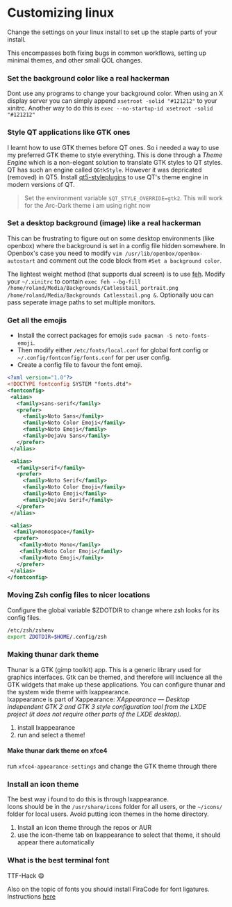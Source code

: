 # Customizing linux

Change the settings on your linux install to set up the staple parts of your install.

This encompasses both fixing bugs in common workflows, setting up minimal themes, and other small QOL changes.

### Set the background color like a real hackerman

Dont use any programs to change your background color. When using an X display server you can simply append ```xsetroot -solid "#121212"``` to your xinitrc.
Another way to do this is ```exec --no-startup-id xsetroot -solid "#121212"```

### Style QT applications like GTK ones

I learnt how to use GTK themes before QT ones. So i needed a way to use my preferred GTK theme to style everything. This is done through a *Theme Engine* which is a non-elegant solution to translate GTK styles to QT styles. QT has such an engine called `QGtkStyle`. However it was depricated (removed) in QT5. Install [qt5-styleplugins](https://www.archlinux.org/packages/community/x86_64/qt5-styleplugins/) to use QT's theme engine in modern versions of QT.

> Set the environment variable `$QT_STYLE_OVERRIDE=gtk2`. This will work for the Arc-Dark theme i am using right now

### Set a desktop background (image) like a real hackerman

This can be frustrating to figure out on some desktop environments (like openbox) where the background is set in a config file hidden somewhere.
In Openbox's case you need to modify ```vim /usr/lib/openbox/openbox-autostart``` and comment out the code block from ```#Set a background color```.

The lightest weight method (that supports dual screen) is to use [feh](https://www.archlinux.org/packages/extra/x86_64/feh/).
Modify your ```~/.xinitrc``` to contain ```exec feh --bg-fill /home/roland/Media/Backgrounds/Catlesstail_portrait.png /home/roland/Media/Backgrounds Catlesstail.png &```. Optionally uou can pass seperate image paths to set multiple monitors.

### Get all the emojis

* Install the correct packages for emojis ```sudo pacman -S noto-fonts-emoji```.
* Then modify either ```/etc/fonts/local.conf``` for global font config or ```~/.config/fontconfig/fonts.conf``` for per user config.
* Create a config file to favour the font emoji.

```xml
<?xml version="1.0"?>
<!DOCTYPE fontconfig SYSTEM "fonts.dtd">
<fontconfig>
 <alias>
   <family>sans-serif</family>
   <prefer>
     <family>Noto Sans</family>
     <family>Noto Color Emoji</family>
     <family>Noto Emoji</family>
     <family>DejaVu Sans</family>
   </prefer>
 </alias>

 <alias>
   <family>serif</family>
   <prefer>
     <family>Noto Serif</family>
     <family>Noto Color Emoji</family>
     <family>Noto Emoji</family>
     <family>DejaVu Serif</family>
   </prefer>
 </alias>

 <alias>
  <family>monospace</family>
  <prefer>
    <family>Noto Mono</family>
    <family>Noto Color Emoji</family>
    <family>Noto Emoji</family>
   </prefer>
 </alias>
</fontconfig>
```

### Moving Zsh config files to nicer locations

Configure the global variable $ZDOTDIR to change where zsh looks for its config files.

```bash
/etc/zsh/zshenv
export ZDOTDIR=$HOME/.config/zsh
```

### Making thunar dark theme

Thunar is a GTK (gimp toolkit) app. This is a generic library used for graphics interfaces.
Gtk can be themed, and therefore will incluence all the GTK widgets that make up these applications.
You can configure thunar and the system wide theme with lxappearance.\
lxappearance is part of Xappearance: *XAppearance — Desktop independent GTK 2 and GTK 3 style configuration tool from the LXDE project (it does not require other parts of the LXDE desktop).*

1. install lxappearance
2. run and select a theme!

#### Make thunar dark theme on xfce4

run ```xfce4-appearance-settings``` and change the GTK theme through there

### Install an icon theme

The best way i found to do this is through lxappearance.\
Icons should be in the ```/usr/share/icons``` folder for all users, or the ```~/icons/``` folder for local users. Avoid putting icon themes in the home directory.

1. Install an icon theme through the repos or AUR
2. use the icon-theme tab on lxappearance to select that theme, it should appear there automatically

### What is the best terminal font

TTF-Hack 😄

Also on the topic of fonts you should install FiraCode for font ligatures. Instructions [here](https://github.com/tonsky/FiraCode/wiki/VS-Code-Instructions)

